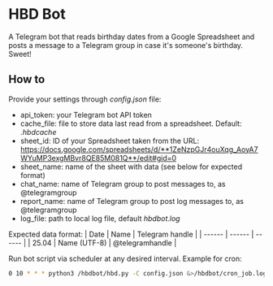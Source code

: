 # HBD Bot

A Telegram bot that reads birthday dates from a Google Spreadsheet and posts a message to a Telegram group in case it's someone's birthday. Sweet!

## How to
Provide your settings through _config.json_ file:
- api_token: your Telegram bot API token
- cache_file: file to store data last read from a spreadsheet. Default: _.hbdcache_
- sheet_id: ID of your Spreadsheet taken from the URL: https://docs.google.com/spreadsheets/d/**1ZeNzpGJr4ouXqg_AoyA7WYuMP3exgMBvr8QE85M081Q**/edit#gid=0
- sheet_name: name of the sheet with data (see below for expected format)
- chat_name: name of Telegram group to post messages to, as @telegramgroup
- report_name: name of Telegram group to post log messages to, as @telegramgroup
- log_file: path to local log file, default _hbdbot.log_

Expected data format:
| Date | Name | Telegram handle |
| ------ | ------ | ------ |
| 25.04 | Name (UTF-8) | @telegramhandle |

Run bot script via scheduler at any desired interval. Example for cron:
```sh
0 10 * * * python3 /hbdbot/hbd.py -C config.json &>/hbdbot/cron_job.log
```
